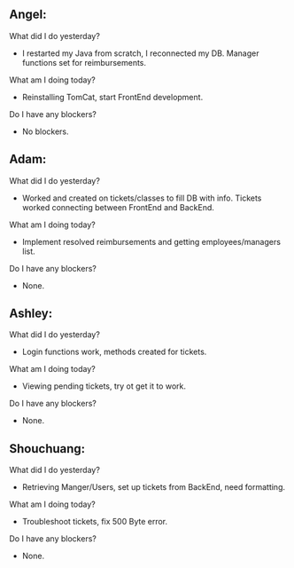 ## Angel:
What did I do yesterday?
- I restarted my Java from scratch, I reconnected my DB. Manager functions set for reimbursements.

What am I doing today?
- Reinstalling TomCat, start FrontEnd development.

Do I have any blockers?
- No blockers.

## Adam:
What did I do yesterday?
- Worked and created on tickets/classes to fill DB with info. Tickets worked connecting between FrontEnd and BackEnd.

What am I doing today?
- Implement resolved reimbursements and getting employees/managers list.

Do I have any blockers?
- None.

## Ashley:
What did I do yesterday?
- Login functions work, methods created for tickets.

What am I doing today?
- Viewing pending tickets, try ot get it to work.

Do I have any blockers?
- None.

## Shouchuang: 
What did I do yesterday?
- Retrieving Manger/Users, set up tickets from BackEnd, need formatting.

What am I doing today?
- Troubleshoot tickets, fix 500 Byte error.

Do I have any blockers?
- None.
